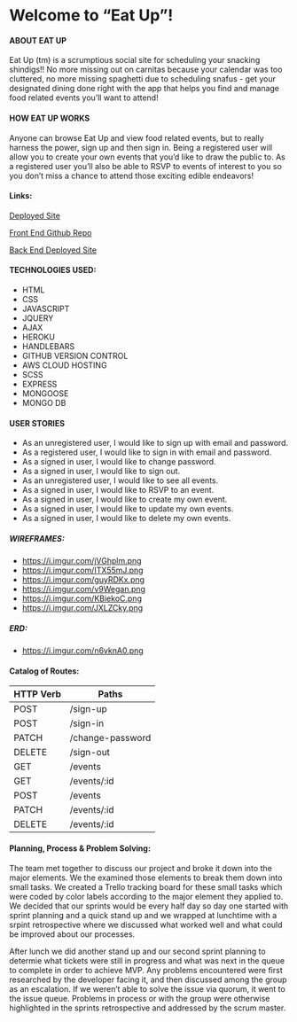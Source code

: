 # **Welcome to “Eat Up”!**

#### ABOUT EAT UP
Eat Up (tm) is a scrumptious social site for scheduling your snacking shindigs!!  No more missing out on carnitas because your calendar was too cluttered, no more missing spaghetti due to scheduling snafus - get your designated dining done right with the app that helps you find and manage food related events you’ll want to attend!

#### HOW EAT UP WORKS
Anyone can browse Eat Up and view food related events, but to really harness the power, sign up and then sign in.  Being a registered user will allow you to create your own events that you’d like to draw the public to.  As a registered user you’ll also be able to RSVP to events of interest to you so you don’t miss a chance to attend those exciting edible endeavors!

#### Links:
[Deployed Site](https://drekaygran.github.io/eat-up-client/)

[Front End Github Repo](https://github.com/drekaygran/eat-up-client)

[Back End Deployed Site](https://protected-coast-32234.herokuapp.com/)

#### TECHNOLOGIES USED:
-   HTML
-   CSS
-   JAVASCRIPT
-   JQUERY
-   AJAX
-   HEROKU
-   HANDLEBARS
-   GITHUB VERSION CONTROL
-   AWS CLOUD HOSTING
-   SCSS
-   EXPRESS
-   MONGOOSE
-   MONGO DB


#### USER STORIES
-   As an unregistered user, I would like to sign up with email and password.
-   As a registered user, I would like to sign in with email and password.
-   As a signed in user, I would like to change password.
-   As a signed in user, I would like to sign out.
-   As an unregistered user, I would like to see all events.
-   As a signed in user, I would like to RSVP to an event.
-   As a signed in user, I would like to create my own event.
-   As a signed in user, I would like to update my own events.
-   As a signed in user, I would like to delete my own events.

##### WIREFRAMES:
-   <https://i.imgur.com/jVGhplm.png>
-   <https://i.imgur.com/ITX55mJ.png>
-   <https://i.imgur.com/guyRDKx.png>
-   <https://i.imgur.com/v9Wegan.png>
-   <https://i.imgur.com/KBiekoC.png>
-   <https://i.imgur.com/JXLZCky.png>

##### ERD:
-   <https://i.imgur.com/n6vknA0.png>

#### Catalog of Routes:
| HTTP Verb  |  Paths |
|---|---|
| POST  | /sign-up  |
|  POST | /sign-in |
| PATCH   | /change-password |
|  DELETE | /sign-out  |
| GET  | /events |
| GET  |  /events/:id  |
| POST  | /events  |
|  PATCH | /events/:id  |
| DELETE  | /events/:id  |

#### Planning, Process & Problem Solving:

The team met together to discuss our project and broke it down into the major elements.  We the examined those elements to break them down into small tasks.  We created a Trello tracking board for these small tasks which were coded by color labels according to the major element they applied to.  We decided that our sprints would be every half day so  day one started with sprint planning and a quick stand up and we wrapped at lunchtime with a srpint retrospective where we discussed what worked well and what could be improved about our processes.


After lunch we did another stand up and our second sprint planning to determie what tickets were still in progress and what was next in the queue to complete in order to achieve MVP.  Any problems encountered were first researched by the developer facing it, and then discussed among the group as an escalation. If we weren’t able to solve the issue via quorum, it went to the issue queue.
Problems in process or with the group were otherwise highlighted in the sprints retrospective and addressed by the scrum master.
